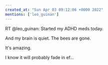 ```yaml
---
created_at: "Sun Apr 03 09:12:06 +0000 2022"
mentions: ['leo_guinan']
---
```


RT @leo_guinan: Started my ADHD meds today.

And my brain is quiet. The bees are gone. 

It's amazing. 

I know it will probably fade in ef…